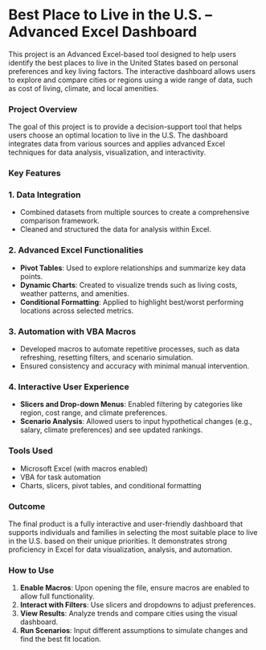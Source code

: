 # Best Place to Live in the U.S. – Advanced Excel Dashboard

This project is an Advanced Excel-based tool designed to help users identify the best places to live in the United States based on personal preferences and key living factors. The interactive dashboard allows users to explore and compare cities or regions using a wide range of data, such as cost of living, climate, and local amenities.

### Project Overview

The goal of this project is to provide a decision-support tool that helps users choose an optimal location to live in the U.S. The dashboard integrates data from various sources and applies advanced Excel techniques for data analysis, visualization, and interactivity.

### Key Features

### 1. Data Integration
- Combined datasets from multiple sources to create a comprehensive comparison framework.
- Cleaned and structured the data for analysis within Excel.

### 2. Advanced Excel Functionalities
- **Pivot Tables**: Used to explore relationships and summarize key data points.
- **Dynamic Charts**: Created to visualize trends such as living costs, weather patterns, and amenities.
- **Conditional Formatting**: Applied to highlight best/worst performing locations across selected metrics.

### 3. Automation with VBA Macros
- Developed macros to automate repetitive processes, such as data refreshing, resetting filters, and scenario simulation.
- Ensured consistency and accuracy with minimal manual intervention.

### 4. Interactive User Experience
- **Slicers and Drop-down Menus**: Enabled filtering by categories like region, cost range, and climate preferences.
- **Scenario Analysis**: Allowed users to input hypothetical changes (e.g., salary, climate preferences) and see updated rankings.

### Tools Used

- Microsoft Excel (with macros enabled)
- VBA for task automation
- Charts, slicers, pivot tables, and conditional formatting

### Outcome

The final product is a fully interactive and user-friendly dashboard that supports individuals and families in selecting the most suitable place to live in the U.S. based on their unique priorities. It demonstrates strong proficiency in Excel for data visualization, analysis, and automation.

### How to Use

1. **Enable Macros**: Upon opening the file, ensure macros are enabled to allow full functionality.
2. **Interact with Filters**: Use slicers and dropdowns to adjust preferences.
3. **View Results**: Analyze trends and compare cities using the visual dashboard.
4. **Run Scenarios**: Input different assumptions to simulate changes and find the best fit location.


